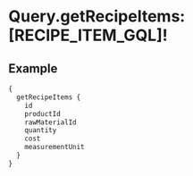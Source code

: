 # Query.getRecipeItems: [RECIPE_ITEM_GQL]!
            
## Example
```graphql
{
  getRecipeItems {
    id
    productId
    rawMaterialId
    quantity
    cost
    measurementUnit
  }
}

```